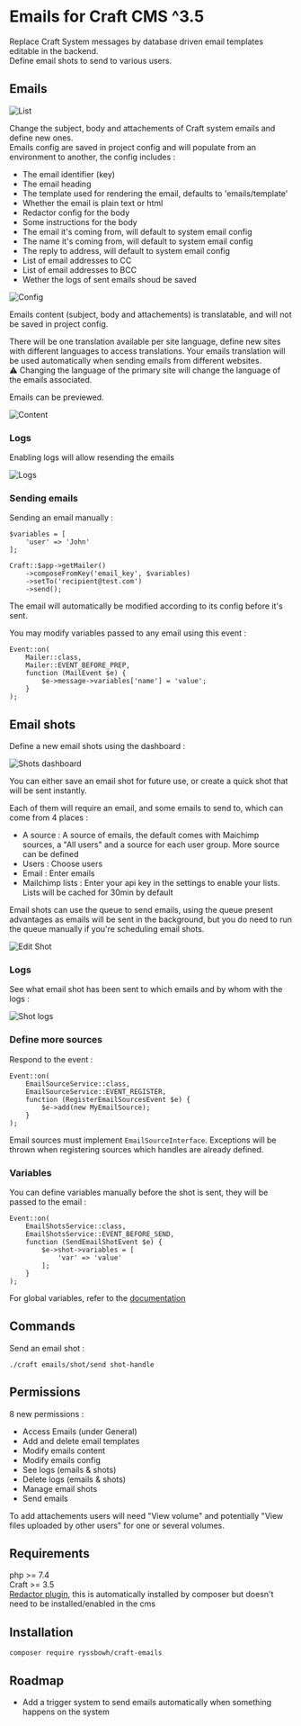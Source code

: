 # Emails for Craft CMS ^3.5

Replace Craft System messages by database driven email templates editable in the backend.  
Define email shots to send to various users.

## Emails

![List](/images/list.png)

Change the subject, body and attachements of Craft system emails and define new ones.  
Emails config are saved in project config and will populate from an environment to another, the config includes :
- The email identifier (key)
- The email heading
- The template used for rendering the email, defaults to 'emails/template'
- Whether the email is plain text or html
- Redactor config for the body
- Some instructions for the body
- The email it's coming from, will default to system email config
- The name it's coming from, will default to system email config
- The reply to address, will default to system email config
- List of email addresses to CC
- List of email addresses to BCC
- Wether the logs of sent emails shoud be saved

![Config](/images/config.png)

Emails content (subject, body and attachements) is translatable, and will not be saved in project config.

There will be one translation available per site language, define new sites with different languages to access translations. Your emails translation will be used automatically when sending emails from different websites.  
:warning: Changing the language of the primary site will change the language of the emails associated.

Emails can be previewed.

![Content](/images/content.png)

### Logs

Enabling logs will allow resending the emails

![Logs](/images/logs.png)

### Sending emails

Sending an email manually :

```
$variables = [
    'user' => 'John'
];

Craft::$app->getMailer()
    ->composeFromKey('email_key', $variables)
    ->setTo('recipient@test.com')
    ->send();
```

The email will automatically be modified according to its config before it's sent.

You may modify variables passed to any email using this event :

```
Event::on(
    Mailer::class, 
    Mailer::EVENT_BEFORE_PREP, 
    function (MailEvent $e) {
        $e->message->variables['name'] = 'value';
    }
);
```

## Email shots

Define a new email shots using the dashboard :

![Shots dashboard](/images/shots.png)

You can either save an email shot for future use, or create a quick shot that will be sent instantly.

Each of them will require an email, and some emails to send to, which can come from 4 places :
- A source : A source of emails, the default comes with Maichimp sources, a "All users" and a source for each user group. More source can be defined
- Users : Choose users
- Email : Enter emails
- Mailchimp lists : Enter your api key in the settings to enable your lists. Lists will be cached for 30min by default

Email shots can use the queue to send emails, using the queue present advantages as emails will be sent in the background, but you do need to run the queue manually if you're scheduling email shots.

![Edit Shot](/images/shot.png)

### Logs

See what email shot has been sent to which emails and by whom with the logs :

![Shot logs](/images/shot-logs.png)

### Define more sources

Respond to the event :

```
Event::on(
    EmailSourceService::class,
    EmailSourceService::EVENT_REGISTER,
    function (RegisterEmailSourcesEvent $e) {
        $e->add(new MyEmailSource);
    }
);
```

Email sources must implement `EmailSourceInterface`. Exceptions will be thrown when registering sources which handles are already defined.

### Variables

You can define variables manually before the shot is sent, they will be passed to the email :

```
Event::on(
    EmailShotsService::class,
    EmailShotsService::EVENT_BEFORE_SEND,
    function (SendEmailShotEvent $e) {
        $e->shot->variables = [
            'var' => 'value'
        ];
    }
);
```

For global variables, refer to the [documentation](https://craftcms.com/docs/3.x/dev/global-variables.html#craft)

## Commands

Send an email shot :

`./craft emails/shot/send shot-handle`

## Permissions

8 new permissions :

- Access Emails (under General)
- Add and delete email templates
- Modify emails content
- Modify emails config 
- See logs (emails & shots)
- Delete logs (emails & shots)
- Manage email shots
- Send emails

To add attachements users will need "View volume" and potentially "View files uploaded by other users" for one or several volumes.

## Requirements

php >= 7.4  
Craft >= 3.5  
[Redactor plugin](https://plugins.craftcms.com/redactor), this is automatically installed by composer but doesn't need to be installed/enabled in the cms

## Installation

`composer require ryssbowh/craft-emails`

## Roadmap

- Add a trigger system to send emails automatically when something happens on the system